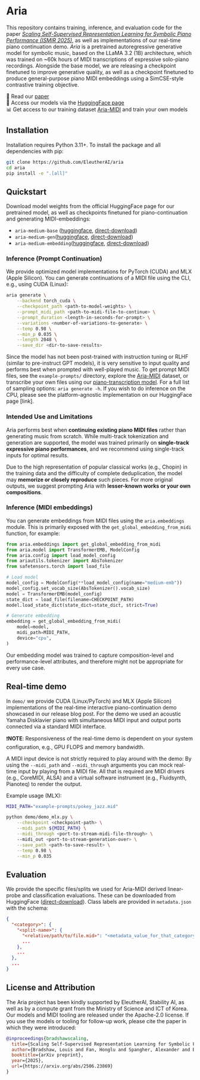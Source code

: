 # Aria

This repository contains training, inference, and evaluation code for the paper [*Scaling Self-Supervised Representation Learning for Symbolic Piano Performance (ISMIR 2025)*](https://arxiv.org/abs/2506.23869), as well as implementations of our real-time piano continuation demo. *Aria* is a pretrained autoregressive generative model for symbolic music, based on the LLaMA 3.2 (1B) architecture, which was trained on ~60k hours of MIDI transcriptions of expressive solo-piano recordings. Alongside the base model, we are releasing a checkpoint finetuned to improve generative quality, as well as a checkpoint finetuned to produce general-purpose piano MIDI embeddings using a SimCSE-style contrastive training objective.

📖 Read our [paper](https://arxiv.org/abs/2506.23869)  
🤗 Access our models via the [HuggingFace page](https://huggingface.co/loubb/aria-medium-base)  
📊 Get access to our training dataset [Aria-MIDI](https://huggingface.co/datasets/loubb/aria-midi) and train your own models

## Installation 

Installation requires Python 3.11+. To install the package and all dependencies with pip:

```bash
git clone https://github.com/EleutherAI/aria 
cd aria
pip install -e ".[all]"
```

## Quickstart

Download model weights from the official HuggingFace page for our pretrained model, as well as checkpoints finetuned for piano-continuation and generating MIDI-embeddings: 

- `aria-medium-base` ([huggingface](https://huggingface.co/loubb/aria-medium-base), [direct-download](https://huggingface.co/loubb/aria-medium-base/resolve/main/model.safetensors?download=true))
- `aria-medium-gen`([huggingface](https://huggingface.co/loubb/aria-medium-gen), [direct-download](https://huggingface.co/loubb/aria-medium-gen/resolve/main/model.safetensors?download=true)) 
- `aria-medium-embedding`([huggingface](https://huggingface.co/loubb/aria-medium-embedding), [direct-download](https://huggingface.co/loubb/aria-medium-embedding/resolve/main/model.safetensors?download=true)) 

### Inference (Prompt Continuation)

We provide optimized model implementations for PyTorch (CUDA) and MLX (Apple Silicon). You can generate continuations of a MIDI file using the CLI, e.g., using CUDA (Linux):

```bash
aria generate \
    --backend torch_cuda \
    --checkpoint_path <path-to-model-weights> \
    --prompt_midi_path <path-to-midi-file-to-continue> \
    --prompt_duration <length-in-seconds-for-prompt> \
    --variations <number-of-variations-to-generate> \
    --temp 0.98 \
    --min_p 0.035 \
    --length 2048 \
    --save_dir <dir-to-save-results>
```

Since the model has not been post-trained with instruction tuning or RLHF (similar to pre-instruct GPT models), it is very sensitive to input quality and performs best when prompted with well-played music. To get prompt MIDI files, see the `example-prompts/` directory, explore the [Aria-MIDI](https://huggingface.co/datasets/loubb/aria-midi) dataset, or transcribe your own files using our [piano-transcription model](https://github.com/EleutherAI/aria-amt). For a full list of sampling options: `aria generate -h`. If you wish to do inference on the CPU, please see the platform-agnostic implementation on our HuggingFace page [link].

### Intended Use and Limitations

Aria performs best when **continuing existing piano MIDI files** rather than generating music from scratch. While multi-track tokenization and generation are supported, the model was trained primarily on **single-track expressive piano performances**, and we recommend using single-track inputs for optimal results.

Due to the high representation of popular classical works (e.g., Chopin) in the training data and the difficulty of complete deduplication, the model may **memorize or closely reproduce** such pieces. For more original outputs, we suggest prompting Aria with **lesser-known works or your own compositions**.

### Inference (MIDI embeddings)

You can generate embeddings from MIDI files using the `aria.embeddings` module. This is primarily exposed with the `get_global_embedding_from_midi` function, for example:

```python
from aria.embeddings import get_global_embedding_from_midi
from aria.model import TransformerEMB, ModelConfig
from aria.config import load_model_config
from ariautils.tokenizer import AbsTokenizer
from safetensors.torch import load_file

# Load model
model_config = ModelConfig(**load_model_config(name="medium-emb"))
model_config.set_vocab_size(AbsTokenizer().vocab_size)
model = TransformerEMB(model_config)
state_dict = load_file(filename=CHECKPOINT_PATH)
model.load_state_dict(state_dict=state_dict, strict=True)

# Generate embedding
embedding = get_global_embedding_from_midi(
    model=model,
    midi_path=MIDI_PATH,
    device="cpu",
)
```

Our embedding model was trained to capture composition-level and performance-level attributes, and therefore might not be appropriate for every use case.

## Real-time demo

In `demo/` we provide CUDA (Linux/PyTorch) and MLX (Apple Silicon) implementations of the real-time interactive piano-continuation demo showcased in our release blog post. For the demo we used an acoustic Yamaha Disklavier piano with simultaneous MIDI input and output ports connected via a standard MIDI interface. 

❗**NOTE**: Responsiveness of the real-time demo is dependent on your system configuration, e.g., GPU FLOPS and memory bandwidth.

A MIDI input device is not strictly required to play around with the demo: By using the `--midi_path` and `--midi_through` arguments you can mock real-time input by playing from a MIDI file. All that is required are MIDI drivers (e.g., CoreMIDI, ALSA) and a virtual software instrument (e.g., Fluidsynth, Pianoteq) to render the output. 

Example usage (MLX):

```bash
MIDI_PATH="example-prompts/pokey_jazz.mid"

python demo/demo_mlx.py \
    --checkpoint <checkpoint-path> \
    --midi_path ${MIDI_PATH} \
    --midi_through <port-to-stream-midi-file-through> \  
    --midi_out <port-to-stream-generation-over> \
    --save_path <path-to-save-result> \
    --temp 0.98 \
    --min_p 0.035
```

## Evaluation

We provide the specific files/splits we used for Aria-MIDI derived linear-probe and classification evaluations. These can be downloaded from HuggingFace ([direct-download](https://huggingface.co/loubb/aria-medium-base/resolve/main/eval-splits.tar.gz?download=true)). Class labels are provided in `metadata.json` with the schema:

```json
{
  "<category>": {
    "<split-name>": {
      "<relative/path/to/file.mid>": "<metadata_value_for_that_category>",
      ...
    },
    ...
  },
  ...
}
```

## License and Attribution

The Aria project has been kindly supported by EleutherAI, Stability AI, as well as by a compute grant from the Ministry of Science and ICT of Korea. Our models and MIDI tooling are released under the Apache-2.0 license. If you use the models or tooling for follow-up work, please cite the paper in which they were introduced:

```bibtex
@inproceedings{bradshawscaling,
  title={Scaling Self-Supervised Representation Learning for Symbolic Piano Performance},
  author={Bradshaw, Louis and Fan, Honglu and Spangher, Alexander and Biderman, Stella and Colton, Simon},
  booktitle={arXiv preprint},
  year={2025},
  url={https://arxiv.org/abs/2506.23869}
}
```